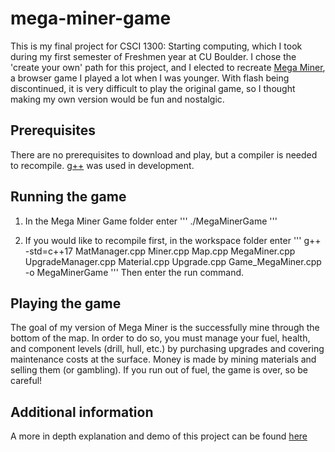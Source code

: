 # mega-miner-game

This is my final project for CSCI 1300: Starting computing, which I took during my first semester of Freshmen year at CU Boulder. I chose the 'create your own' path for this project, and I elected to recreate [Mega Miner](https://www.silvergames.com/en/mega-miner), a browser game I played a lot when I was younger. With flash being discontinued, it is very difficult to play the original game, so I thought making my own version would be fun and nostalgic.

## Prerequisites

There are no prerequisites to download and play, but a compiler is needed to recompile. [g++](https://www.geeksforgeeks.org/compiling-with-g-plus-plus/) was used in development.

## Running the game

1. In the Mega Miner Game folder enter 
'''
./MegaMinerGame
'''

2. If you would like to recompile first, in the workspace folder enter 
'''
g++ -std=c++17 MatManager.cpp Miner.cpp Map.cpp MegaMiner.cpp UpgradeManager.cpp Material.cpp Upgrade.cpp Game_MegaMiner.cpp -o MegaMinerGame
'''
Then enter the run command.

## Playing the game

The goal of my version of Mega Miner is the successfully mine through the bottom of the map. In order to do so, you must manage your fuel, health, and component levels (drill, hull, etc.) by purchasing upgrades and covering maintenance costs at the surface. Money is made by mining materials and selling them (or gambling).
If you run out of fuel, the game is over, so be careful!

## Additional information

A more in depth explanation and demo of this project can be found [here](https://www.youtube.com/watch?v=QYFAikeYlk4)
